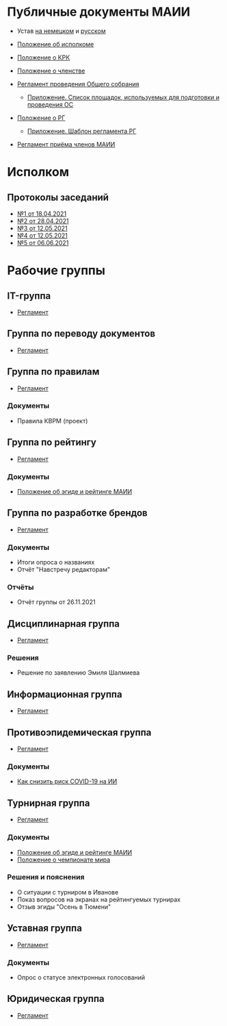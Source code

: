# Публичные документы МАИИ

- Устав [на немецком](statute.de.md) и [русском](statute.ru.md)
- [Положение об исполкоме](executive-committee.ru.md)
- [Положение о КРК](audit-commission.ru.md)
- [Положение о членстве](membership.ru.md)
- [Регламент проведения Общего собрания](general-meeting-regulations.ru.md)
    - [Приложение. Список площадок, используемых для подготовки и проведения ОС](general-meeting-appendix.ru.md)
- [Положение о РГ](working-groups.ru.md)
    - [Приложение. Шаблон регламента РГ](wg/_template.ru.md)

- [Регламент приёма членов МАИИ](enrolment-members.ru.md)

# Исполком

## Протоколы заседаний
- [№1 от 18.04.2021](executive-committee/protocols/1--2021-04-18.ru.md)
- [№2 от 28.04.2021](executive-committee/protocols/2--2021-04-28.ru.md)
- [№3 от 12.05.2021](executive-committee/protocols/3--2021-05-12.ru.md)
- [№4 от 12.05.2021](executive-committee/protocols/4--2021-05-12.ru.md)
- [№5 от 06.06.2021](executive-committee/protocols/5--2021-06-06.ru.md)

# Рабочие группы

## IT-группа
- [Регламент](wg/it.ru.md)

## Группа по переводу документов
- [Регламент](wg/translation.ru.md)

## Группа по правилам
- [Регламент](wg/rules.ru.md)

### Документы
- Правила КВРМ (проект)

## Группа по рейтингу
- [Регламент](wg/rating.ru.md)

### Документы
- [Положение об эгиде и рейтинге МАИИ](aegis-rating.ru.md)

## Группа по разработке брендов
- [Регламент](wg/brand.ru.md)

### Документы
- Итоги опроса о названиях
- Отчёт "Навстречу редакторам"

### Отчёты
- Отчёт группы от 26.11.2021

## Дисциплинарная группа
- [Регламент](wg/disciplinary.ru.md)

### Решения
- Решение по заявлению Эмиля Шалмиева

## Информационная группа
- [Регламент](wg/communicatory.ru.md)

## Противоэпидемическая группа
- [Регламент](wg/anti-epidemic.ru.md)

### Документы
- [Как снизить риск COVID-19 на ИИ](covid-rick.ru.md)

## Турнирная группа
- [Регламент](wg/tournament.ru.md)

### Документы
- [Положение об эгиде и рейтинге МАИИ](aegis-rating.ru.md)
- [Положение о чемпионате мира](worldchamp.ru.md)

### Решения и пояснения
- О ситуации с турниром в Иванове
- Показ вопросов на экранах на рейтингуемых турнирах
- Отзыв эгиды "Осень в Тюмени"

## Уставная группа
- [Регламент](wg/statutory.ru.md)

### Документы
- Опрос о статусе электронных голосований

## Юридическая группа
- [Регламент](wg/juridical.ru.md)
